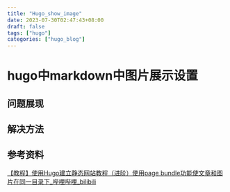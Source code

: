 ```yaml
---
title: "Hugo_show_image"
date: 2023-07-30T02:47:43+08:00
draft: false
tags: ["hugo"]
categories: ["hugo_blog"]
---
```

# hugo中markdown中图片展示设置

## 问题展现

## 解决方法

## 参考资料

[【教程】使用Hugo建立静态网站教程（进阶）使用page bundle功能使文章和图片在同一目录下_哔哩哔哩_bilibili](https://www.bilibili.com/video/BV1FU4y1X7iA/?spm_id_from=333.1007.top_right_bar_window_view_later.content.click&vd_source=1726608cc7569f6e45b1ff0ab75c7572)
